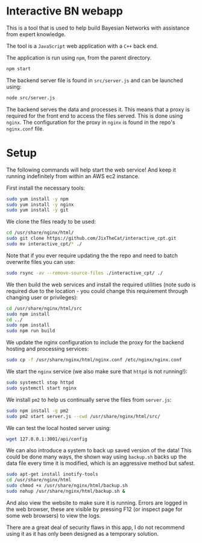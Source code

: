# Interactive BN webapp

This is a tool that is used to help build Bayesian Networks with assistance from expert knowledge.

The tool is a `JavaScript` web application with a `C++` back end.

The application is run using `npm`, from the parent directory.
```bash
npm start
```

The backend server file is found in `src/server.js` and can be launched using:
```bash
node src/server.js
```

The backend serves the data and processes it. This means that a proxy is required for the front end to access the files served. This is done using `nginx`. The configuration for the proxy in `nginx` is found in the repo's `nginx.conf` file.

# Setup
The following commands will help start the web service! And keep it running indefinitely from within an AWS ec2 instance.

First install the necessary tools:
```bash
sudo yum install -y npm
sudo yum install -y nginx
sudo yum install -y git
```

We clone the files ready to be used:
```bash
cd /usr/share/nginx/html/
sudo git clone https://github.com/JixTheCat/interactive_cpt.git
sudo mv interactive_cpt/* ./
``` 

Note that if you ever require updating the the repo and need to batch overwrite files you can use:
```bash
sudo rsync -av --remove-source-files ./interactive_cpt/ ./
```

We then build the web services and install the required utilities (note sudo is required due to the location - you could change this requirement through changing user or privileges):
```bash
cd /usr/share/nginx/html/src
sudo npm install
cd ../
sudo npm install
sudo npm run build
```

We update the nginx configuration to include the proxy for the backend hosting and processing services:
```bash
sudo cp -f /usr/share/nginx/html/nginx.conf /etc/nginx/nginx.conf
```

We start the `nginx` service (we also make sure that `httpd` is not running!):
```bash
sudo systemctl stop httpd
sudo systemctl start nginx
```

We install `pm2` to help us continually serve the files from `server.js`:
```bash
sudo npm install -g pm2
sudo pm2 start server.js --cwd /usr/share/nginx/html/src/
```

We can test the local hosted server using:
```bash
wget 127.0.0.1:3001/api/config
```

We can also introduce a system to back up saved version of the data! This could be done many ways, the shown way using `backup.sh` backs up the data file every time it is modified, which is an aggressive method but safest.
```bash
sudo apt-get install inotify-tools
cd /usr/share/nginx/html
sudo chmod +x /usr/share/nginx/html/backup.sh
sudo nohup /usr/share/nginx/html/backup.sh &
```

And also view the website to make sure it is running. Errors are logged in the web browser, these are visible by pressing F12 (or inspect page for some web browsers) to view the logs.

There are a great deal of security flaws in this app, I do not recommend using it as it has only been designed as a temporary solution.